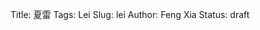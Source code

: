 Title: 夏雷
Tags: Lei
Slug: lei
Author: Feng Xia
Status: draft

<div id="sth"></div>

<script type="text/babel">
var images = [];
for (var i=1; i<125; i++){
    var pad = "0000";
    var str = ""+i;
    var name = pad.substring(0, pad.length - str.length) + str;
    images.push({
        key: i,
        thumb: "/images/memory/"+name+"-small.jpg",
        full: "/images/memory/"+name+".jpg"
    });
}

var DisplayListBox = React.createClass({
    render: function(){
        var imageThumbs = this.props.displayList.map(function(img){
            return (
                <li key={img.key} onClick={this.props.onClick.bind(null,img)}>
                    <img src={img.thumb} className="mythumbnail" />
                </li>
            );
        },this);

        return (
            <div>
                <ul className="list-inline">
                    {imageThumbs}
                </ul>
            </div>
        );
    }
});

var OneBox = React.createClass({
    render: function(){
        return(
            <div className="pin-card" style={{backgroundColor:"#1e1e1f", color:"#cecece", fontSize:"10pt"}}>
                <img src={this.props.image.full}
                    className="center-block img-responsive"
                    onClick={this.props.onNext}
                    style={{height:"600px"}}
                />
                <h3>
                    I miss you very much.
                </h3>
                <div className="row text-right mynav">
                <span className="flabel">
                    <i className="fa fa-angle-left my-huge-font" style={{paddingRight:"1em"}}
                    onClick={this.props.onPrev}></i>
                </span>
                <span className="flabel pull-right">
                    <i className="fa fa-angle-right my-huge-font" style={{paddingLeft:"1em"}}
                    onClick={this.props.onNext}></i>
                </span>
                </div>

                { this.props.showMore?
                <div className="row text-right" id="showMore"
                    style={{marginTop:"2em",fontSize:""}}
                    onClick={this.props.onClick}>
                    <i className="fa fa-expand"></i>
                    Show more
                </div>
                :null }

                <DisplayListBox displayList={this.props.displayList}
                    onClick={this.props.setImage} />
            </div>
        );
    }
});

var ImageField = React.createClass({
    render: function(){
        var img = this.props.img;

        return (
            <div style={{display:"block"}}>
            <span onClick={this.props.onClick.bind(null,img)}>
                <img src={img.thumb} width="100%"/>
            </span>
            </div>
        );
    }
});

var PresentationBox = React.createClass({
    getInitialState: function(){
        return {
            showing: this.props.images[70],
            showMore: true,
            displayList: []
        }
    },
    setImage: function(img){
        this.setState({
            showing: img
        });
    },
    handleImageFieldClick: function(img){
        this.setImage(img);

        // toggle show more
        this.toggleShowMore();
    },
    toggleShowMore: function(){
        this.setState({
            showMore: !this.state.showMore
        });
    },
    onNext: function(){
        var current = this.state.showing;
        var images = this.props.images;
        if (current.key == images.length){
            // Circle back to beginning
            this.setState({
                showing: images[0]
            });
        }else{ // set current to next
            this.setState({
                showing: images[current.key]
            });
        }

        this.handleUpdate();
    },
    onPrev: function(){
        var current = this.state.showing;
        var images = this.props.images;
        if (current.key == 1){
            // Circle back
            this.setState({
                showing: images[images.length-1]
            });
        }else{ // set current to next
            this.setState({
                showing: images[current.key-2]
            });
        }

        this.handleUpdate();
    },
    handleUpdate: function(){
        // Always show 11 photos
        var current = this.state.showing;
        var images = this.props.images;
        var start = Math.max(0,current.key-3);
        var end = Math.min(current.key+3,images.length);
        var tmp = [];
        for(var i=start-1; i<end;i++){
            tmp.push(images[i]);
        }
        this.setState({
            displayList: tmp
        });
    },
    componentDidMount: function(){
    },
    render: function(){
        var imageFields = this.props.images.map(function(img){
            return (
                <ImageField img={img} onClick={this.handleImageFieldClick} key={img.key}/>
            );
        }, this);
        return (
            <div>
                { this.state.showMore?
                <OneBox image={this.state.showing} showMore={this.state.showMore}
                    onClick={this.toggleShowMore}
                    onNext={this.onNext}
                    onPrev={this.onPrev}
                    displayList={this.state.displayList}
                    setImage={this.setImage}
                />:
                <div className="my-multicol-4 grid">
                    {imageFields}
                </div>
                }
            </div>
        );
    }
});

ReactDOM.render(
  <PresentationBox images={images} />,
  document.getElementById("sth")
);
</script>
